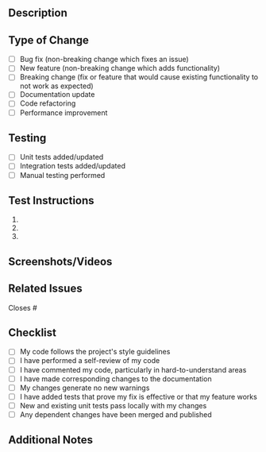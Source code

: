 ## Description

<!-- Provide a brief description of the changes in this PR -->

## Type of Change

<!-- Mark the appropriate option with an "x" -->

- [ ] Bug fix (non-breaking change which fixes an issue)
- [ ] New feature (non-breaking change which adds functionality)
- [ ] Breaking change (fix or feature that would cause existing functionality to not work as expected)
- [ ] Documentation update
- [ ] Code refactoring
- [ ] Performance improvement

## Testing

<!-- Describe the tests you ran and how to reproduce them -->

- [ ] Unit tests added/updated
- [ ] Integration tests added/updated
- [ ] Manual testing performed

## Test Instructions

<!-- Provide steps for testing this PR -->

1.
2.
3.

## Screenshots/Videos

<!-- If applicable, add screenshots or videos to help explain your changes -->

## Related Issues

<!-- Link any related issues here using #issue-number -->

Closes #

## Checklist

<!-- Mark completed items with an "x" -->

- [ ] My code follows the project's style guidelines
- [ ] I have performed a self-review of my code
- [ ] I have commented my code, particularly in hard-to-understand areas
- [ ] I have made corresponding changes to the documentation
- [ ] My changes generate no new warnings
- [ ] I have added tests that prove my fix is effective or that my feature works
- [ ] New and existing unit tests pass locally with my changes
- [ ] Any dependent changes have been merged and published

## Additional Notes

<!-- Add any additional information that would be helpful for reviewers -->

